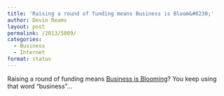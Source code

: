 ```yaml
---
title: 'Raising a round of funding means Business is Bloom&#8230;'
author: Devin Reams
layout: post
permalink: /2013/5809/
categories:
  - Business
  - Internet
format: status
---
```

Raising a round of funding means [Business is Blooming][1]? You keep using that word &#8220;business&#8221;&#8230;

 [1]: http://jellyhq.com/post/50579107451/business-is-blooming